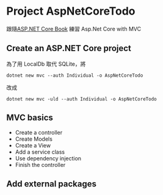 # Project AspNetCoreTodo
跟隨[ASP.NET Core Book](https://nbarbettini.gitbooks.io/little-asp-net-core-book/content/) 
練習 Asp.Net Core with MVC

## Create an ASP.NET Core project
為了用 LocalDb 取代 SQLite，將
```
dotnet new mvc --auth Individual -o AspNetCoreTodo
```
改成
```
dotnet new mvc -uld --auth Individual -o AspNetCoreTodo
```
## MVC basics

* Create a controller
* Create Models
* Create a View
* Add a service class
* Use dependency injection
* Finish the controller

## Add external packages

